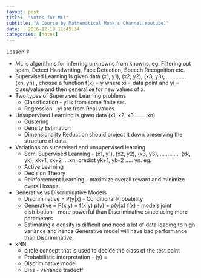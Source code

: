 ```yaml
---
layout: post
title:  "Notes for ML!"
subtitle: "A Course by Mathematical Monk's Channel(Youtube)"
date:   2016-12-19 11:45:34
categories: [notes]
---
```


Lesson 1:

- ML is algorithms for inferring unknowns from knowns. eg. Filtering out spam, Detect Handwriting, Face Detection, Speech Recognition etc.
- Supervised Learning is given data (x1, y1), (x2, y2), (x3, y3), .............  (xn, yn) , choose a function f(x) = y where xi = data point and yi = class/value and then generalise for new values of x.
- Two types of Supervised Learning problems 
	- Classification - yi is from some finite set. 
	- Regression - yi are from Real values.
- Unsupervised Learning is given data (x1, x2, x3,........xn)
	- Custering
	- Density Estimation
	- Dimensionality Reduction should project it down preserving the structure of data.
- Variations on supervised and unsupervised learning 
	- Semi Supervised Learning - (x1, y1), (x2, y2), (x3, y3), .............  (xk, yk), xk+1, xk+2 ....xn,
	predict yk+1, yk+2 ..... yn. eg. 
	- Active Learning 
	- Decision Theory
	- Reinforcement Learning - maximize overall reward and minimize overall losses.
- Generative vs Discriminative Models 
	- Discriminative = P(y|x) - Conditional Probability
	- Generative = P(x,y) = f(x|y) p(y) = p(y|x) f(x) - models joint distribution - more powerful than Discriminative since using more parameters
	- Estimating a density is difficult and need a lot of data leading to high variance and hence Generative model will have bad performance than Discriminative.
- kNN 
	- circle concept that is used to decide the class of the test point
	- Probabilistic interpretation - (y) = 
	- Discriminative model
	- Bias - variance tradeoff  